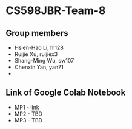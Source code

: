 # CS598JBR-Team-8

## Group members
- Hsien-Hao Li, hl128
- Ruijie Xu, ruijiex3
- Shang-Ming Wu, sw107
- Chenxin Yan, yan71
- 
## Link of Google Colab Notebook
- MP1 - [link](https://colab.research.google.com/drive/1GbaTPyNbXkUZcW8kFmuoX9E0gp6scRGG#scrollTo=zkGqEmtO7pJl)
- MP2 - TBD
- MP3 - TBD
